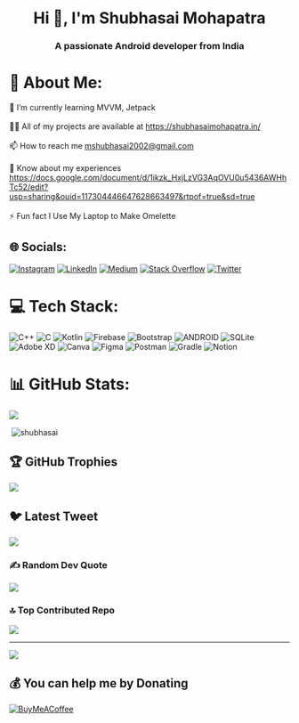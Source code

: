 <h1 align="center">Hi 👋, I'm Shubhasai Mohapatra</h1>
<h3 align="center">A passionate Android developer from India</h3>

# 💫 About Me:
🌱 I’m currently learning MVVM, Jetpack<br><br>👨‍💻 All of my projects are available at https://shubhasaimohapatra.in/<br><br>📫 How to reach me mshubhasai2002@gmail.com<br><br>📄 Know about my experiences https://docs.google.com/document/d/1ikzk_HxjLzVG3AqOVU0u5436AWHhTc52/edit?usp=sharing&ouid=117304446647628663497&rtpof=true&sd=true<br><br>⚡ Fun fact I Use My Laptop to Make Omelette


## 🌐 Socials:
[![Instagram](https://img.shields.io/badge/Instagram-%23E4405F.svg?logo=Instagram&logoColor=white)](https://instagram.com/m_shubhasai) [![LinkedIn](https://img.shields.io/badge/LinkedIn-%230077B5.svg?logo=linkedin&logoColor=white)](https://linkedin.com/in/shubhasai-mohapatra) [![Medium](https://img.shields.io/badge/Medium-12100E?logo=medium&logoColor=white)](https://medium.com/@@mshubhasai2002) [![Stack Overflow](https://img.shields.io/badge/-Stackoverflow-FE7A16?logo=stack-overflow&logoColor=white)](https://stackoverflow.com/users/shubhasai-mohapatra) [![Twitter](https://img.shields.io/badge/Twitter-%231DA1F2.svg?logo=Twitter&logoColor=white)](https://twitter.com/m_shubhasai) 

# 💻 Tech Stack:
![C++](https://img.shields.io/badge/c++-%2300599C.svg?style=for-the-badge&logo=c%2B%2B&logoColor=white) ![C](https://img.shields.io/badge/c-%2300599C.svg?style=for-the-badge&logo=c&logoColor=white) ![Kotlin](https://img.shields.io/badge/kotlin-%230095D5.svg?style=for-the-badge&logo=kotlin&logoColor=white) ![Firebase](https://img.shields.io/badge/firebase-%23039BE5.svg?style=for-the-badge&logo=firebase) ![Bootstrap](https://img.shields.io/badge/bootstrap-%23563D7C.svg?style=for-the-badge&logo=bootstrap&logoColor=white) ![ANDROID](https://img.shields.io/badge/android-%2320232a.svg?style=for-the-badge&logo=android&logoColor=%a4c639) ![SQLite](https://img.shields.io/badge/sqlite-%2307405e.svg?style=for-the-badge&logo=sqlite&logoColor=white) ![Adobe XD](https://img.shields.io/badge/Adobe%20XD-470137?style=for-the-badge&logo=Adobe%20XD&logoColor=#FF61F6) ![Canva](https://img.shields.io/badge/Canva-%2300C4CC.svg?style=for-the-badge&logo=Canva&logoColor=white) 	![Figma](https://img.shields.io/badge/figma-%23F24E1E.svg?style=for-the-badge&logo=figma&logoColor=white) ![Postman](https://img.shields.io/badge/Postman-FF6C37?style=for-the-badge&logo=postman&logoColor=white) ![Gradle](https://img.shields.io/badge/Gradle-02303A.svg?style=for-the-badge&logo=Gradle&logoColor=white) ![Notion](https://img.shields.io/badge/Notion-%23000000.svg?style=for-the-badge&logo=notion&logoColor=white)
# 📊 GitHub Stats:
![](https://github-readme-streak-stats.herokuapp.com/?user=shubhasai&theme=dark&hide_border=false)<br/>

<p>&nbsp;<img align="center" src="https://github-readme-stats.vercel.app/api?username=shubhasai&show_icons=true&locale=en" alt="shubhasai" /></p>

## 🏆 GitHub Trophies
![](https://github-profile-trophy.vercel.app/?username=shubhasai&theme=radical&no-frame=false&no-bg=true&margin-w=4)

## 🐦 Latest Tweet
[![](https://gtce.itsvg.in/api?username=m_shubhasai)](https://github.com/VishwaGauravIn/github-twitter-card-embed)

### ✍️ Random Dev Quote
![](https://quotes-github-readme.vercel.app/api?type=horizontal&theme=radical)

### 🔝 Top Contributed Repo
![](https://github-contributor-stats.vercel.app/api?username=shubhasai&limit=5&theme=dark&combine_all_yearly_contributions=true)

---
[![](https://visitcount.itsvg.in/api?id=shubhasai&icon=1&color=1)](https://visitcount.itsvg.in)

  ## 💰 You can help me by Donating
  [![BuyMeACoffee](https://img.shields.io/badge/Buy%20Me%20a%20Coffee-ffdd00?style=for-the-badge&logo=buy-me-a-coffee&logoColor=black)](https://www.buymeacoffee.com/shubhasai) 

  
<!-- Proudly created with GPRM ( https://gprm.itsvg.in ) -->


